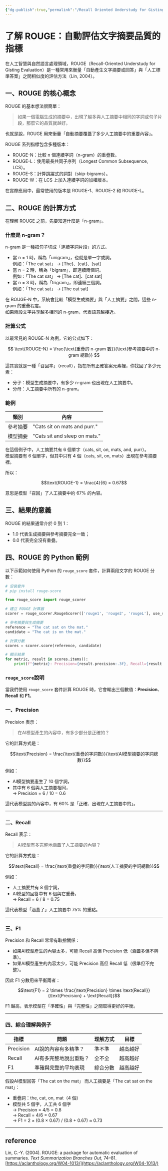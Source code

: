 ```yaml
---
{"dg-publish":true,"permalink":"/Recall Oriented Understudy for Gisting Evaluation (ROUGE) score/","title":"Recall Oriented Understudy for Gisting Evaluation (ROUGE) score","tags":["LLMAI","chatgpt","guideline","statistics","evaluation"],"created":"2025-10-21T15:15","updated":"2025-10-21T16:14"}
---
```


# 了解 ROUGE：自動評估文字摘要品質的指標

在人工智慧與自然語言處理領域，ROUGE（Recall-Oriented Understudy for Gisting Evaluation）是一種常用來衡量「自動產生文字摘要或回答」與「人工標準答案」之間相似度的評估方法（Lin, 2004）。

## 一、ROUGE 的核心概念

ROUGE 的基本想法很簡單：
> 如果一個電腦生成的摘要中，出現了越多與人工摘要中相同的字詞或句子片段，那麼它的品質就越好。

也就是說，ROUGE 用來衡量「自動摘要覆蓋了多少人工摘要中的重要內容」。

ROUGE 系列指標包含多種版本：
- ROUGE-N：比較 n 個連續字詞（n-gram）的重疊數。
- ROUGE-L：使用最長共同子序列（Longest Common Subsequence, LCS）。
- ROUGE-S：計算跳躍式的詞對（skip-bigrams）。
- ROUGE-W：在 LCS 上加入連續字詞的加權版本。

在實際應用中，最常使用的版本是 ROUGE-1、ROUGE-2 和 ROUGE-L。

## 二、ROUGE 的計算方式

在理解 ROUGE 之前，先要知道什麼是「n-gram」。

### 什麼是 n-gram？

n-gram 是一種把句子切成「連續字詞片段」的方式。  
- 當 n = 1 時，稱為「unigram」，也就是單一字或詞。  
  例如：「The cat sat」 → [The]、[cat]、[sat]  
- 當 n = 2 時，稱為「bigram」，即連續兩個詞。  
  例如：「The cat sat」 → [The cat]、[cat sat]  
- 當 n = 3 時，稱為「trigram」，即連續三個詞。  
  例如：「The cat sat」 → [The cat sat]

在 ROUGE-N 中，系統會比較「模型生成摘要」與「人工摘要」之間，這些 n-gram 的重疊程度。  
如果兩段文字共享越多相同的 n-gram，代表語意越接近。

### 計算公式

以最常見的 ROUGE-N 為例，它的公式如下：

$$
\text{ROUGE-N} = \frac{\text{重疊的 n-gram 數}}{\text{參考摘要中的 n-gram 總數}}
$$

這其實就是一種「召回率」（recall），指在所有正確答案元素裡，你找回了多少元素：
- 分子：模型生成摘要中，有多少 n-gram 也出現在人工摘要中。
- 分母：人工摘要中所有的 n-gram。

### 範例

| 類別 | 內容 |
|------|------|
| 參考摘要 | "Cats sit on mats and purr." |
| 模型摘要 | "Cats sit and sleep on mats." |

在這個例子中，人工摘要共有 6 個單字（cats, sit, on, mats, and, purr）。  
模型摘要有 6 個單字，但其中只有 4 個（cats, sit, on, mats）出現在參考摘要裡。

所以：

$$\text{ROUGE-1} = \frac{4}{6} = 0.67$$

意思是模型「召回」了人工摘要中約 67% 的內容。

## 三、結果的意義

ROUGE 的結果通常介於 0 到 1：
- 1.0 代表生成摘要與參考摘要完全一致；
- 0.0 代表完全沒有重疊。


## 四、ROUGE 的 Python 範例

以下示範如何使用 Python 的 `rouge_score` 套件，計算兩段文字的 ROUGE 分數：

```python
# 安裝套件
# pip install rouge-score

from rouge_score import rouge_scorer

# 建立 ROUGE 計算器
scorer = rouge_scorer.RougeScorer(['rouge1', 'rouge2', 'rougeL'], use_stemmer=True)

# 參考摘要與生成摘要
reference = "The cat sat on the mat."
candidate = "The cat is on the mat."

# 計算分數
scores = scorer.score(reference, candidate)

# 顯示結果
for metric, result in scores.items():
    print(f"{metric}: Precision={result.precision:.3f}, Recall={result.recall:.3f}, F1={result.fmeasure:.3f}")
```

### `rouge_score`說明

當我們使用 `rouge_score` 套件計算 ROUGE 時，它會輸出三個數值：**Precision**、**Recall** 和 **F1**。

### 一、Precision

Precision 表示：
> 在AI模型產生的內容中，有多少部分是正確的？

它的計算方式是：

$$\text{Precision} = \frac{\text{重疊的字詞數}}{\text{AI模型摘要的字詞總數}}$$


例如：
- AI模型摘要產生了 10 個字詞，
- 其中有 6 個與人工摘要相同，  
→ Precision = 6 / 10 = 0.6  

這代表模型說的內容中，有 60% 是「正確、出現在人工摘要中的」。

---

### 二、Recall

Recall 表示：
> AI模型有多完整地涵蓋了人工摘要的內容？

它的計算方式是：

$$\text{Recall} = \frac{\text{重疊的字詞數}}{\text{人工摘要的字詞總數}}$$


例如：
- 人工摘要共有 8 個字詞，
- AI模型的回答中有 6 個與它重疊，  
→ Recall = 6 / 8 = 0.75  

這代表模型「涵蓋了」人工摘要中 75% 的重點。

---

### 三、F1

Precision 和 Recall 常常有取捨關係：
- 如果AI模型產生的內容太多，可能 Recall 高但 Precision 低（涵蓋多但不夠準）。
- 如果AI模型產生的內容太少，可能 Precision 高但 Recall 低（很準但不完整）。

因此 F1 分數用來平衡兩者：


$$\text{F1} = 2 \times \frac{\text{Precision} \times \text{Recall}}{\text{Precision} + \text{Recall}}$$


F1 越高，表示模型在「準確性」與「完整性」之間取得更好的平衡。

---

### 四、綜合理解與例子

| 指標        | 問題           | 理解方式 | 目標   |
| --------- | ------------ | ---- | ---- |
| Precision | AI說的內容有多精準？  | 準不準  | 越高越好 |
| Recall    | AI有多完整地說出重點？ | 全不全  | 越高越好 |
| F1        | 準確與完整的平均表現   | 綜合分數 | 越高越好 |

假設AI模型回答「The cat on the mat」 
而人工摘要是「The cat sat on the mat」：

- 重疊詞：the, cat, on, mat（4 個）
- 模型共 5 個字，人工共 6 個字  
→ Precision = 4/5 = 0.8  
→ Recall = 4/6 = 0.67  
→ F1 = 2 × (0.8 × 0.67) / (0.8 + 0.67) ≈ 0.73



---

## reference

Lin, C.-Y. (2004). ROUGE: a package for automatic evaluation of summaries. _Text Summarization Branches Out_, 74–81. [https://aclanthology.org/W04-1013/](https://aclanthology.org/W04-1013/)